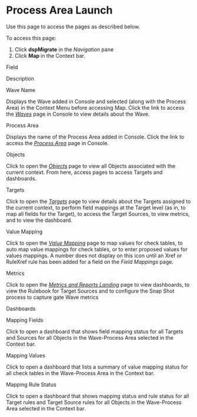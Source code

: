 # Process Area Launch

<div class="use">

Use this page to access the pages as described below.

</div>

To access this page:

1.  Click <span style="font-weight: bold;">dspMigrate</span> in the
    <span style="font-style: italic;">Navigation</span> pane
2.  Click <span style="font-weight: bold;">Map </span>in the Context
    bar.

Field

Description

Wave Name

Displays the Wave added in Console and selected (along with the Process
Area) in the Context Menu before accessing Map. Click the link to access
the *[Waves](../../Console/Page_Desc/Waves_H.htm)* page in Console to
view details about the Wave.

Process Area

Displays the name of the Process Area added in Console. Click the link
to access the *[Process Area](../../Console/Page_Desc/Process_Area.htm)*
page in Console.

Objects

Click to open the *[Objects](Objects_map.htm)* page to view all Objects
associated with the current context. From here, access pages to access
Targets and dashboards.

Targets

Click to open the *[Targets](Targets_H_Map.htm)* page to view details
about the Targets assigned to the current context, to perform field
mappings at the Target level (as in, to map all fields for the Target),
to access the Target Sources, to view metrics, and to view the
dashboard.

Value Mapping

Click to open the *[Value Mapping](Value_Mapping.htm)* page to map
values for check tables, to auto map value mappings for check tables, or
to enter proposed values for values mappings. A number does not display
on this icon until an Xref or RuleXref rule has been added for a field
on the *Field Mappings* page.

Metrics

Click to open the *[Metrics and Reports
Landing](Metrics_and_Reports_Landing.htm)* page to view dashboards, to
view the Rulebook for Target Sources and to configure the Snap Shot
process to capture gate Wave metrics

Dashboards

Mapping Fields

Click to open a dashboard that shows field mapping status for all
Targets and Sources for all Objects in the Wave-Process Area selected in
the Context bar.

Mapping Values

Click to open a dashboard that lists a summary of value mapping status
for all check tables in the Wave-Process Area in the Context bar.

Mapping Rule Status

Click to open a dashboard that shows mapping status and rule status for
all Target rules and Target Source rules for all Objects in the
Wave-Process Area selected in the Context bar.
